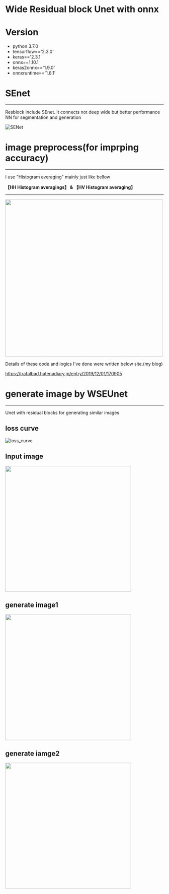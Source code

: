 # Wide Residual block Unet with onnx

# Version
- python 3.7.0
- tensorflow=='2.3.0'
- keras=='2.3.1'
- onnx==1.10.1
- keras2onnx=='1.9.0'
- onnxruntime=='1.8.1'


# SEnet
<hr>
Resblock include SEnet. It connects not deep wide but better performance NN for segmentation and generation

![SENet](https://user-images.githubusercontent.com/48679574/98444753-c7ec7a80-2156-11eb-909d-a7e8caa784bc.png)







# image preprocess(for imprping accuracy)
<hr>
I use "Histogram averaging" mainly just like bellow


<b>【HH Histogram averagings】 & 【HV Histogram averaging】</b>
<hr>

<img src="https://user-images.githubusercontent.com/48679574/98444008-8659d080-2152-11eb-9c47-07feccc88cee.png" width="500px">




Details of these code and logics I've done were written below site.(my blog)

https://trafalbad.hatenadiary.jp/entry/2019/12/01/170905







# generate image by WSEUnet
<hr>
Unet with residual blocks for generating similar images


## loss curve

![loss_curve](https://user-images.githubusercontent.com/48679574/98444055-e3ee1d00-2152-11eb-9ad4-a75bd3659177.png)



## Input image

<img src="https://user-images.githubusercontent.com/48679574/98444065-f8321a00-2152-11eb-934d-3f14722065f2.png" width="400px">


## generate image1

<img src="https://user-images.githubusercontent.com/48679574/98444075-0b44ea00-2153-11eb-8398-7762cff25291.png" width="400px">


## generate iamge2 

<img src="https://user-images.githubusercontent.com/48679574/98444082-17c94280-2153-11eb-8ddd-727d217fdfab.png" width="400px">


